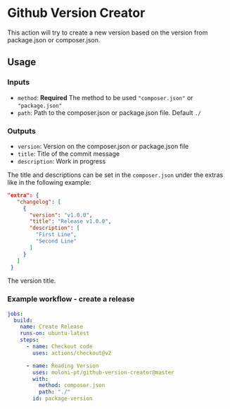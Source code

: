 # Github Version Creator

This action will try to create a new version based on the version from package.json or composer.json.

## Usage

### Inputs
- `method`: **Required** The method to be used `"composer.json"` or `"package.json"`
- `path`: Path to the composer.json or package.json file. Default `./`

### Outputs
- `version`: Version on the composer.json or package.json file
- `title`: Title of the commit message
- `description`: Work in progress

The title and descriptions can be set in the `composer.json` under the extras like in the following example:
 ```json
"extra": {
    "changelog": [
      {
        "version": "v1.0.0",
        "title": "Release v1.0.0",
        "description": [
          "First Line",
          "Second Line"
        ]
      }
    ]
  }
```

The version title.

### Example workflow - create a release

```yaml
jobs:
  build:
    name: Create Release
    runs-on: ubuntu-latest
    steps:
      - name: Checkout code
        uses: actions/checkout@v2

      - name: Reading Version
        uses: moloni-pt/github-version-creator@master
        with:
          method: composer.json
          path: "./"
        id: package-version
```